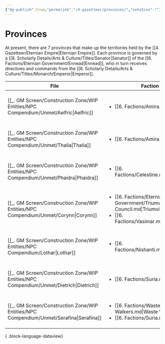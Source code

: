 ```yaml
---
{"dg-publish":true,"permalink":"/4-gazetteer/provinces/","noteIcon":""}
---
```


# Provinces

At present, there are 7 provinces that make up the territories held by the [[4. Gazetteer/Eternian Empire\|Eternian Empire]]. Each province is governed by a [[8. Scholarly Details/Arts & Culture/Titles/Senator\|Senator]] of the [[6. Factions/Eternian Government/Ennead\|Ennead]], who in turn receives directives and commands from the [[8. Scholarly Details/Arts & Culture/Titles/Monarch/Emperor\|Emperor]]. 

| File                                                                                       | Faction                                                                                                                                         | Province                                                                | Party1Standing |
| ------------------------------------------------------------------------------------------ | ----------------------------------------------------------------------------------------------------------------------------------------------- | ----------------------------------------------------------------------- | -------------- |
| [[_. GM Screen/Construction Zone/WIP Entities/NPC Compendium/Unmet/Aelfric\|Aelfric]]   | <ul><li>[[6. Factions/Amira.md\\|Amira]]</li></ul>                                                                                              | [[4. Gazetteer/Lunar Highlands/Lunar Highlands\|Lunar Highlands]]    | Unmet          |
| [[_. GM Screen/Construction Zone/WIP Entities/NPC Compendium/Unmet/Thalia\|Thalia]]     | <ul><li>[[6. Factions/Amira.md\\|Amira]]</li></ul>                                                                                              | [[4. Gazetteer/Vale of Twilight/Vale of Twilight\|Vale of Twilight]] | Unmet          |
| [[_. GM Screen/Construction Zone/WIP Entities/NPC Compendium/Unmet/Phaidra\|Phaidra]]   | <ul><li>[[6. Factions/Celestine.md\\|Celestine]]</li></ul>                                                                                      | [[4. Gazetteer/Diurnan Valley/Diurnan Valley\|Diurnan Valley]]       | Unmet          |
| [[_. GM Screen/Construction Zone/WIP Entities/NPC Compendium/Unmet/Corynn\|Corynn]]     | <ul><li>[[6. Factions/Eternian Government/Triumvirate Council.md\\|Triumvirate Council]]</li><li>[[6. Factions/Vasimar.md\\|Vasimar]]</li></ul> | [[4. Gazetteer/Gaean Heartlands/Gaean Heartlands\|Gaean Heartlands]] | Unmet          |
| [[_. GM Screen/Construction Zone/WIP Entities/NPC Compendium/Lothar\|Lothar]]           | <ul><li>[[6. Factions/Nishanti.md\\|Nishanti]]</li></ul>                                                                                        | [[4. Gazetteer/Mystic Mire/Mystic Mire\|Mystic Mire]]                | Unmet          |
| [[_. GM Screen/Construction Zone/WIP Entities/NPC Compendium/Unmet/Dietrich\|Dietrich]] | <ul><li>[[6. Factions/Suria.md\\|Suria]]</li></ul>                                                                                              | [[4. Gazetteer/Solar Sanctum/Solar Sanctum\|Solar Sanctum]]          | Unmet          |
| [[_. GM Screen/Construction Zone/WIP Entities/NPC Compendium/Unmet/Serafina\|Serafina]] | <ul><li>[[6. Factions/Waste Walkers.md\\|Waste Walkers]]</li><li>[[6. Factions/Suria.md\\|Suria]]</li></ul>                                     | [[4. Gazetteer/Red Wastes/Red Wastes\|Red Wastes]]                   | Unmet          |

{ .block-language-dataview}




